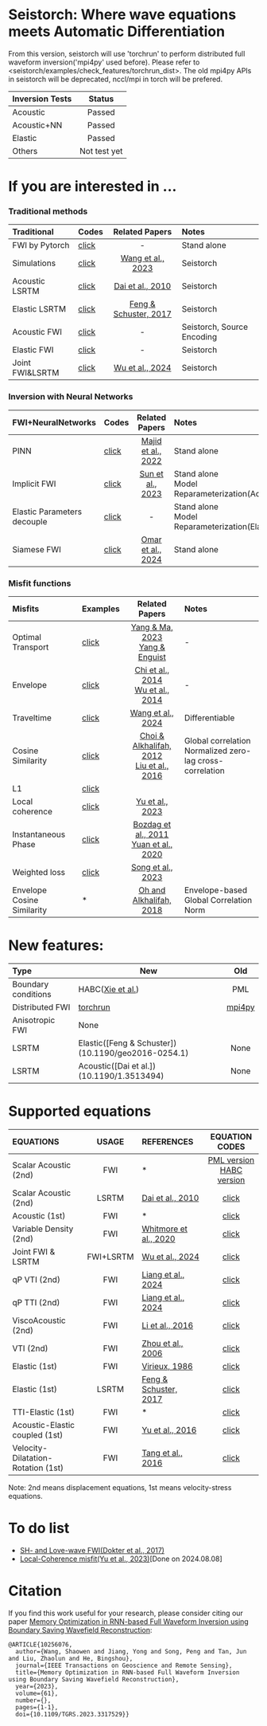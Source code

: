 # Seistorch: Where wave equations meets Automatic Differentiation

From this version, seistorch will use 'torchrun' to perform distributed full waveform inversion('mpi4py' used before). Please refer to <seistorch/examples/check_features/torchrun_dist>. The old mpi4py APIs in seistorch will be deprecated, nccl/mpi in torch will be prefered.

| Inversion Tests | Status |
| :----------- | :-----------: |
| Acoustic   | Passed       |
| Acoustic+NN   | Passed     |
| Elastic   | Passed   |
| Others   | Not test yet   |

# If you are interested in ...
### Traditional methods
| Traditional | Codes | Related Papers | Notes |
| :----------- | ----------- | :-----------: | :----- |
|FWI by Pytorch|[click](examples/sthelse)|-|Stand alone|
|Simulations|[click](examples/forward_modeling/different_eq)|[Wang et al., 2023](https://doi.org/10.1109/TGRS.2023.3317529)|Seistorch|
|Acoustic LSRTM|[click](examples/lsrtm)|[Dai et al., 2010](https://doi.org/10.1190/1.3513494)|Seistorch|
|Elastic LSRTM|[click](examples/lsrtm)|[Feng & Schuster, 2017](https://doi.org/10.1190/geo2016-0254.1)|Seistorch|
|Acoustic FWI|[click](examples/inversion/source_encoding/acoustic)|-|Seistorch, Source Encoding|
|Elastic FWI|[click](examples/inversion/source_encoding/elastic)|-|Seistorch|
|Joint FWI&LSRTM|[click](examples/inversion/joint_fwi_lsrtm)|[Wu et al., 2024](https://doi.org/10.1109/TGRS.2024.3349608)|Seistorch|
### Inversion with Neural Networks
| FWI+NeuralNetworks | Codes | Related Papers | Notes |
| :----------- | ----------- | :-----------: | :----- |
|PINN|[click](examples/pinn)|[Majid et al., 2022](https://doi.org/10.1029/2021JB023120)|Stand alone|
|Implicit FWI|[click](examples/nn_embedded_fwi/model_representation/implicit_acoustic)|[Sun et al., 2023](https://doi.org/10.1029/2022JB025964)|Stand alone <br> Model Reparameterization(Acoustic)|
|Elastic Parameters decouple|[click](examples/nn_embedded_fwi/model_representation/implicit_elastic)|-|Stand alone <br> Model Reparameterization(Elastic)|
|Siamese FWI|[click](examples/nn_embedded_fwi/siamesefwi)|[Omar et al., 2024](https://doi.org/10.1029/2024JH000227)|Stand alone|
### Misfit functions
| Misfits | Examples | Related Papers | Notes |
| :----------- | ----------- | :-----------: | :----- |
|Optimal Transport|[click](examples/inversion/misfits/ot)|[Yang & Ma, 2023](https://doi.org/10.1029/2022JB025493)<br>[Yang & Enguist](https://doi.org/10.1190/GEO2017-0264.1)|-|
|Envelope|[click](examples/inversion/misfits/envelope)|[Chi et al., 2014](https://doi.org/10.1016/j.jappgeo.2014.07.010) <br> [Wu et al., 2014](https://doi.org/10.1190/GEO2013-0294.1)|-|
|Traveltime|[click](examples/inversion/misfits/travel_time_misfit)|[Wang et al., 2024](https://doi.org/10.3997/2214-4609.202410170)|Differentiable|
|Cosine Similarity|[click](examples/inversion/misfits/cs)|[Choi & Alkhalifah, 2012](https://doi.org/10.1111/j.1365-2478.2012.01079.x)<br>[Liu et al., 2016](https://doi.org/10.1093/gji/ggw485)<br>|Global correlation<br>Normalized zero-lag cross-correlation|
|L1|[click](examples/inversion/misfits/l1)|||
|Local coherence|[click](examples/inversion/misfits/localcoherence)|[Yu et al., 2023](https://doi.org/10.1109/TGRS.2023.3263501)||
|Instantaneous Phase|[click](examples/inversion/misfits/ip)|[Bozdag et al., 2011](https://doi.org/10.1111/j.1365246X.2011.04970.x) <br> [Yuan et al., 2020](https://doi.org/10.1093/gji/ggaa063)||
|Weighted loss|[click](examples/inversion/misfits/weighted)|[Song et al., 2023](https://doi.org/10.1109/TGRS.2023.3300127)||
|Envelope Cosine Similarity|*|[Oh and Alkhalifah, 2018](https://doi.org/10.1093/gji/ggy031)|Envelope-based Global Correlation Norm|

# New features:
| Type | New | Old |
| :----------- | ----------- | :-----------: |
| Boundary conditions   | HABC([Xie et al.](https://doi.org/10.1093/jge/gxz102))    | PML |
|Distributed FWI| [torchrun](https://pytorch.org/docs/stable/elastic/run.html) | [mpi4py](https://mpi4py.readthedocs.io/en/stable/mpi4py.html) |
|Anisotropic FWI| None |
|LSRTM|Elastic([Feng & Schuster])(10.1190/geo2016-0254.1)|None|
|LSRTM|Acoustic([Dai et al.])(10.1190/1.3513494)|None|

# Supported equations

| EQUATIONS | USAGE | REFERENCES| EQUATION CODES |
| :-------------- | :-----------: | :------------------| :-----------: |
| Scalar Acoustic (2nd) | FWI | * | [PML version](seistorch/equations2d/acoustic.py) <br> [HABC version](seistorch/equations2d/acoustic_habc.py) |
| Scalar Acoustic (2nd) | LSRTM | [Dai et al., 2010](https://doi.org/10.1190/1.3513494) | [click](seistorch/equations2d/acoustic_habc.py) |
| Acoustic (1st) | FWI | * | [click](/root/seistorch/seistorch/equations2d/acoustic1st.py) |
|Variable Density (2nd)| FWI | [Whitmore et al., 2020](https://doi.org/10.3997/2214-4609.202010332) | [click](seistorch/equations2d/acoustic_rho_habc.py) |
| Joint FWI & LSRTM| FWI+LSRTM | [Wu et al., 2024](https://doi.org/10.1109/TGRS.2024.3349608) | [click](seistorch/equations2d/acoustic_fwim_habc.py) |
| qP VTI (2nd) | FWI | [Liang et al., 2024](https://doi.org/10.1190/geo2022-0292.1) | [click](seistorch/equations2d/tti_habc.py) |
| qP TTI (2nd) | FWI | [Liang et al., 2024](https://doi.org/10.1190/geo2022-0292.1) | [click](seistorch/equations2d/vti_habc2.py) |
| ViscoAcoustic  (2nd) | FWI | [Li et al., 2016](https://doi.org/10.3997/2214-4609.201601578) | [click](seistorch/equations2d/vacoustic_habc.py) |
| VTI  (2nd) | FWI | [Zhou et al., 2006](https://doi.org/10.3997/2214-4609.201402310) | [click](seistorch/equations2d/vti_habc.py) |
| Elastic (1st)   | FWI | [Virieux, 1986](https://doi.org/10.1190/1.1442147) | [click](seistorch/equations2d/elastic.py) |
| Elastic (1st)   | LSRTM | [Feng & Schuster, 2017](https://doi.org/10.1190/geo2016-0254.1) | [click](seistorch/equations2d/elastic_lsrtm.py) |
| TTI-Elastic (1st)  | FWI | * | [click](seistorch/equations2d/ttielastic.py) |
| Acoustic-Elastic coupled (1st) | FWI | [Yu et al., 2016](https://doi.org/10.1190/geo2015-0535.1) | [click](seistorch/equations2d/aec.py) |
| Velocity-Dilatation-Rotation (1st) | FWI | [Tang et al., 2016](https://doi.org/10.1190/geo2016-0245.1) | [click](seistorch/equations2d/vdr.py) |

Note: 2nd means displacement equations, 1st means velocity-stress equations.

# To do list
- [SH- and Love-wave FWI(Dokter et al., 2017)](https://doi.org/10.1111/1365-2478.12549)
- [Local-Coherence misfit(Yu et al., 2023)](https://doi.org/10.1109/TGRS.2023.3263501)[Done on 2024.08.08]


# Citation

If you find this work useful for your research, please consider citing our paper [Memory Optimization in RNN-based Full Waveform Inversion using Boundary Saving Wavefield Reconstruction](https://ieeexplore.ieee.org/document/10256076):

```
@ARTICLE{10256076,
  author={Wang, Shaowen and Jiang, Yong and Song, Peng and Tan, Jun and Liu, Zhaolun and He, Bingshou},
  journal={IEEE Transactions on Geoscience and Remote Sensing}, 
  title={Memory Optimization in RNN-based Full Waveform Inversion using Boundary Saving Wavefield Reconstruction}, 
  year={2023},
  volume={61},
  number={},
  pages={1-1},
  doi={10.1109/TGRS.2023.3317529}}
```
